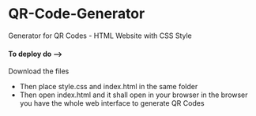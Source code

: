 # QR-Code-Generator
Generator for QR Codes - HTML Website with CSS Style

#### To deploy do -->

Download the files

- Then place style.css and index.html in the same folder
- Then open index.html and it shall open in your browser in the browser you have the whole web interface to generate QR Codes
